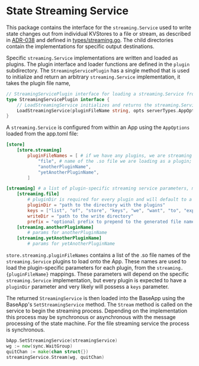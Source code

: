 # State Streaming Service
This package contains the interface for the `streaming.Service` used to write state changes out from individual KVStores to a
file or stream, as described in [ADR-038](../docs/architecture/adr-038-state-listening.md) and defined in [types/streaming.go](../types/streaming.go).
The child directories contain the implementations for specific output destinations.

Specific `streaming.Service` implementations are written and loaded as plugins.
The plugin interface and loader functions are defined in the `plugin` subdirectory.
The `StreamingServicePlugin` has a single method that is used to initialize and return an arbitrary `streaming.Service` implementation,
it takes the plugin file name,

```go
// StreamingServicePlugin interface for loading a streaming.Service from a plugin
type StreamingServicePlugin interface {
	// LoadStreamingService initializes and returns the streaming.Service from the plugged-in module
	LoadStreamingService(pluginFileName string, opts serverTypes.AppOptions, marshaller codec.BinaryCodec, keys map[string]*types.KVStoreKey) (streaming.Service, error)
}
```

A `streaming.Service` is configured from within an App using the `AppOptions` loaded from the app.toml file:

```toml
[store]
    [store.streaming]
        pluginFileNames = [ # if we have any plugins, we are streaming
            "file", # name of the .so file we are loading as a plugin; don't include the .so file extension
            "anotherPluginName",
            "yetAnotherPluginName",
        ]

[streaming] # a list of plugin-specific streaming service parameters, mapped to their pluginFileName
    [streaming.file]
        # pluginDir is required for every plugin and will default to a directory located at store/streaming/plugin/plugins with the same name as the plugin
        pluginDir = "path to the directory with the plugins"
        keys = ["list", "of", "store", "keys", "we", "want", "to", "expose", "for", "this", "streaming", "service"]
        writeDir = "path to the write directory"
        prefix = "optional prefix to prepend to the generated file names"
    [streaming.anotherPluginName]
        # params for anotherPluginName
    [streaming.yetAnotherPluginName]
        # params for yetAnotherPluginName
```

`store.streaming.pluginFileNames` contains a list of the .so file names of the `streaming.Service` plugins to load onto the App.
These names are used to load the plugin-specific parameters for each plugin, from the `streaming.{pluginFileName}` mappings.
These parameters will depend on the specific `streaming.Service` implementation, but every plugin is expected to have a `pluginDir` parameter
and very likely will possess a `keys` parameter.


The returned `StreamingService` is then loaded into the BaseApp using the BaseApp's `SetStreamingService` method.
The `Stream` method is called on the service to begin the streaming process. Depending on the implementation this process
may be synchronous or asynchronous with the message processing of the state machine. For the file streaming service the process is synchronous.

```go
bApp.SetStreamingService(streamingService)
wg := new(sync.WaitGroup)
quitChan := make(chan struct{})
streamingService.Stream(wg, quitChan)
```
